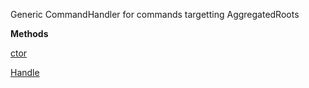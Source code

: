 Generic CommandHandler for commands targetting AggregatedRoots

**Methods**

[ctor](Bifrost.Domain.AggregatedRootCommandHandler`1.ctor)


[Handle](Bifrost.Domain.AggregatedRootCommandHandler`1.Handle)
